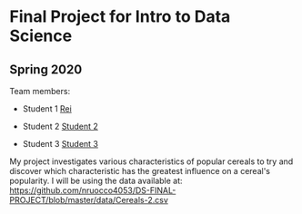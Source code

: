 # Final Project for Intro to Data Science

## Spring 2020

Team members: 

- Student 1 [Rei](mailto:rsanchezarias@floridapoly.edu)

- Student 2 [Student 2](mailto:student2@floridapoly.edu)

- Student 3 [Student 3](mailto:student3@floridapoly.edu)


My project investigates various characteristics of popular cereals to try and discover which characteristic has the greatest influence on a cereal's popularity.
I will be using the data available at: 
<https://github.com/nruocco4053/DS-FINAL-PROJECT/blob/master/data/Cereals-2.csv> 
